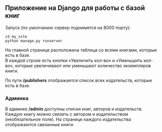 ## Приложение на Django для работы с базой книг
  
Запуск (по умолчанию сервер поднимется на 8000 порту):

```
cd my_site
python manage.py runserver
```

На главной странице расположена таблица со всеми книгами, которые есть в базе.  
В каждой строке есть кнопки «Увеличить кол-во» и «Уменьшить кол-во», которые увеличивают или уменьшают количество экземпляров книги.  
  
По пути **/publishers** отображается список всех издательств, которые есть в базе.

### Админка

В админке **/admin** доступны списки книг, авторов и издательств.  
Каждую книгу можно связать с автором и издательством (необязательное поле). На странице каждого издательства отображаются связанные книги.

